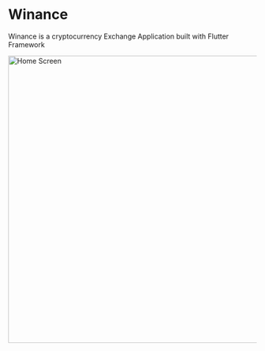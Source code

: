 # Winance

Winance is a cryptocurrency Exchange Application built with Flutter Framework

<img width="584" alt="Home Screen" src="https://github.com/user-attachments/assets/5c68c015-0e44-411d-a2a6-15b9638b66e4" />



